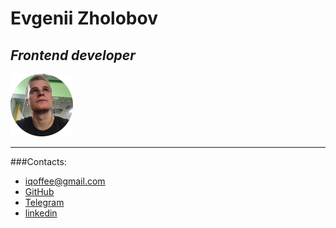 # Evgenii Zholobov

## _Frontend developer_

![My Photo](./img/myPhoto.png)

---

###Contacts:

- iqoffee@gmail.com
- [GitHub](https://github.com/iqoffee)
- [Telegram](https://t.me/aqoolax)
- [linkedin](www.linkedin.com/in/iqoffee)
